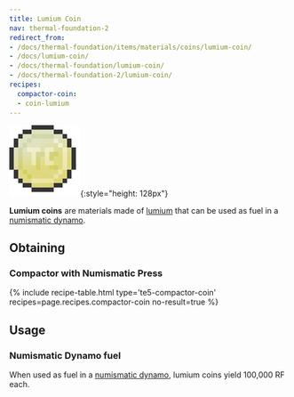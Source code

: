 ```yaml
---
title: Lumium Coin
nav: thermal-foundation-2
redirect_from:
- /docs/thermal-foundation/items/materials/coins/lumium-coin/
- /docs/lumium-coin/
- /docs/thermal-foundation/lumium-coin/
- /docs/thermal-foundation-2/lumium-coin/
recipes:
  compactor-coin:
  - coin-lumium
---
```


![Lumium coin](/assets/images/thermal-foundation-2/coin-lumium.png){:style="height: 128px"}


**Lumium coins** are materials made of [lumium](/docs/1.12/thermal-foundation-2/lumium-ingot/) that can be
used as fuel in a [numismatic dynamo](/docs/1.12/thermal-expansion-5/numismatic-dynamo/).


Obtaining
---------

### Compactor with Numismatic Press
{% include recipe-table.html type='te5-compactor-coin' recipes=page.recipes.compactor-coin no-result=true %}


Usage
-----

### Numismatic Dynamo fuel
When used as fuel in a [numismatic dynamo](/docs/1.12/thermal-expansion-5/numismatic-dynamo/), lumium
coins yield 100,000 RF each.
